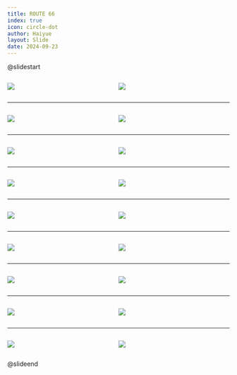 ```yaml
---
title: ROUTE 66
index: true
icon: circle-dot
author: Haiyue
layout: Slide
date: 2024-09-23
---
```

 
@slidestart

<div style="display:flex">
<div style="flex:1">

![](https://raw.githubusercontent.com/yclord/reading/refs/heads/master/english/Level-T/ROUTE%2066/001.webp)
</div>
<div style="flex:1">

![](https://raw.githubusercontent.com/yclord/reading/refs/heads/master/english/Level-T/ROUTE%2066/002.webp)
</div>
</div>

---

<div style="display:flex">
<div style="flex:1">

![](https://raw.githubusercontent.com/yclord/reading/refs/heads/master/english/Level-T/ROUTE%2066/003.webp)
</div>
<div style="flex:1">

![](https://raw.githubusercontent.com/yclord/reading/refs/heads/master/english/Level-T/ROUTE%2066/004.webp)
</div>
</div>

---

<div style="display:flex">
<div style="flex:1">

![](https://raw.githubusercontent.com/yclord/reading/refs/heads/master/english/Level-T/ROUTE%2066/005.webp)
</div>
<div style="flex:1">

![](https://raw.githubusercontent.com/yclord/reading/refs/heads/master/english/Level-T/ROUTE%2066/006.webp)
</div>
</div>

---

<div style="display:flex">
<div style="flex:1">

![](https://raw.githubusercontent.com/yclord/reading/refs/heads/master/english/Level-T/ROUTE%2066/007.webp)
</div>
<div style="flex:1">

![](https://raw.githubusercontent.com/yclord/reading/refs/heads/master/english/Level-T/ROUTE%2066/008.webp)
</div>
</div>

---

<div style="display:flex">
<div style="flex:1">

![](https://raw.githubusercontent.com/yclord/reading/refs/heads/master/english/Level-T/ROUTE%2066/009.webp)
</div>
<div style="flex:1">

![](https://raw.githubusercontent.com/yclord/reading/refs/heads/master/english/Level-T/ROUTE%2066/010.webp)
</div>
</div>

---

<div style="display:flex">
<div style="flex:1">

![](https://raw.githubusercontent.com/yclord/reading/refs/heads/master/english/Level-T/ROUTE%2066/011.webp)
</div>
<div style="flex:1">

![](https://raw.githubusercontent.com/yclord/reading/refs/heads/master/english/Level-T/ROUTE%2066/012.webp)
</div>
</div>

---

<div style="display:flex">
<div style="flex:1">

![](https://raw.githubusercontent.com/yclord/reading/refs/heads/master/english/Level-T/ROUTE%2066/013.webp)
</div>
<div style="flex:1">

![](https://raw.githubusercontent.com/yclord/reading/refs/heads/master/english/Level-T/ROUTE%2066/014.webp)
</div>
</div>

---

<div style="display:flex">
<div style="flex:1">

![](https://raw.githubusercontent.com/yclord/reading/refs/heads/master/english/Level-T/ROUTE%2066/015.webp)
</div>
<div style="flex:1">

![](https://raw.githubusercontent.com/yclord/reading/refs/heads/master/english/Level-T/ROUTE%2066/016.webp)
</div>
</div>

---

<div style="display:flex">
<div style="flex:1">

![](https://raw.githubusercontent.com/yclord/reading/refs/heads/master/english/Level-T/ROUTE%2066/017.webp)
</div>
<div style="flex:1">

![](https://raw.githubusercontent.com/yclord/reading/refs/heads/master/english/Level-T/ROUTE%2066/018.webp)
</div>
</div>

@slideend